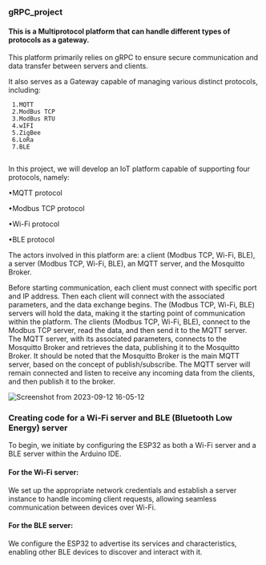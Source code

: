 ### gRPC_project

#### This is a Multiprotocol platform that can handle different types of protocols as a gateway.


This platform primarily relies on gRPC to ensure secure communication and data transfer between servers and clients. 

It also serves as a Gateway capable of managing various distinct protocols, including:

```
 1.MQTT
 2.ModBus TCP
 3.ModBus RTU 
 4.wIFI
 5.ZigBee
 6.LoRa
 7.BLE


```

In this project, we will develop an IoT platform capable of supporting four protocols, namely:

•MQTT protocol

•Modbus TCP protocol

•Wi-Fi protocol

•BLE protocol


The actors involved in this platform are: a client (Modbus TCP, Wi-Fi, BLE), a server (Modbus
TCP, Wi-Fi, BLE), an MQTT server, and the Mosquitto Broker.

Before starting communication, each client must connect with specific port and IP address.
Then each client will connect with the associated parameters, and the data exchange begins.
The (Modbus TCP, Wi-Fi, BLE) servers will hold the data, making it the starting point of
communication within the platform. The clients (Modbus TCP, Wi-Fi, BLE), connect to the
Modbus TCP server, read the data, and then send it to the MQTT server. The MQTT server,
with its associated parameters, connects to the Mosquitto Broker and retrieves the data,
publishing it to the Mosquitto Broker.
It should be noted that the Mosquitto Broker is the main MQTT server, based on the concept of
publish/subscribe. 
The MQTT server will remain connected and listen to receive any incoming data from the
clients, and then publish it to the broker.

![Screenshot from 2023-09-12 16-05-12](https://github.com/AbirOuerghi072/gRPC_project/assets/144790093/a8214096-dcee-4ba5-89e2-bc27e4b3c878)

### Creating code for a Wi-Fi server and BLE (Bluetooth Low Energy) server

To begin, we initiate by configuring the ESP32 as both a Wi-Fi server and a BLE server within the Arduino IDE. 
#### For the Wi-Fi server:
We set up the appropriate network credentials and establish a server instance to handle incoming client requests, allowing seamless communication between devices over Wi-Fi. 


 
#### For the BLE server:
We configure the ESP32 to advertise its services and characteristics, enabling other BLE devices to discover and interact with it. 
